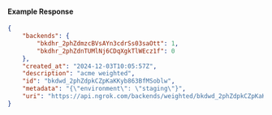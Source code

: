 <!-- Code generated for API Clients. DO NOT EDIT. -->

#### Example Response

```json
{
	"backends": {
		"bkdhr_2phZdmzcBVsAYn3cdrSs03saOtt": 1,
		"bkdhr_2phZdnTUMlNj6CDqXgkTlWEcz1f": 0
	},
	"created_at": "2024-12-03T10:05:57Z",
	"description": "acme weighted",
	"id": "bkdwd_2phZdpkCZpKaKKyb863BfMSoblw",
	"metadata": "{\"environment\": \"staging\"}",
	"uri": "https://api.ngrok.com/backends/weighted/bkdwd_2phZdpkCZpKaKKyb863BfMSoblw"
}
```

